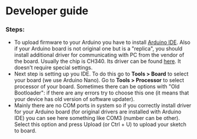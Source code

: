 # Developer guide
### Steps:
* To upload firmware to your Arduino you have to install [Arduino IDE](https://www.arduino.cc/en/Main/Software). Also if your Arduino board is not original one but is a "replica", you should install additional driver for communicating with PC from the vendor of the board.
Usually the chip is CH340. Its driver can be found [here](https://sparks.gogo.co.nz/ch340.html). It doesn't require special settings.
* Next step is setting up you IDE. 
To do this go to **Tools > Board** to select your board (we use Arduino Nano). Go to **Tools > Processor** to select processor of your board. 
Sometimes there can be options with "Old Bootloader": if there are any errors try to choose this one (it means that your device has old version of software updater). 
* Mainly there are no COM ports in system so if you correctly install driver for your Arduino board (for original drivers are installed with Arduino IDE) you can see here something like COM3 (number can be other). Select this option and press Upload (or Ctrl + U) to upload your sketch to board.